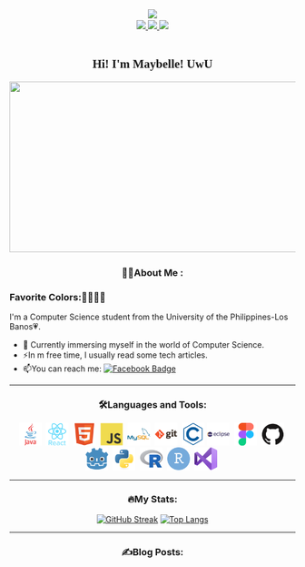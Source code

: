 

<!--
**Maybeeelle/Maybeeelle** is a ✨ _special_ ✨ repository because its `README.md` (this file) appears on your GitHub profile.

Here are some ideas to get you started:

- 🔭 I’m currently working on ...
- 🌱 I’m currently learning ...
- 👯 I’m looking to collaborate on ...
- 🤔 I’m looking for help with ...
- 💬 Ask me about ...
- 📫 How to reach me: ...
- 😄 Pronouns: ...
- ⚡ Fun fact: ...
-->

<div id="header" align="center" >
  <img src= "https://i.pinimg.com/originals/fe/f8/65/fef865f1df5fa7bfefafaa56f4d7aaec.gif" width="120"/>
  <div id="badges">
    <a href="https://www.facebook.com/maybelle.quidespatetico">
      <img src="https://img.shields.io/badge/%20Facebook-20B2AA?logo=facebook&logoColor=white&color=blue&style=for-the-badge" >
    </a>
    <a href="https://www.linkedin.com/in/maybelle-patetico-026a202a2/">
      <img src="https://img.shields.io/badge/%20LinkedIn-20B2AA?logo=linkedIn&logoColor=white&color=purple&style=for-the-badge">
    </a>
    <a href="https://www.instagram.com/maiblynnn/">
      <img src="https://img.shields.io/badge/%20Instagram-20B2AA?logo=instagram&logoColor=white&color=blue&style=for-the-badge">
    </a>
  </div>
  <img src="https://komarev.com/ghpvc/?username=Maybeeelle&style=flat-square&color=blue" alt=""/>
  <h2 style="font-family: cursive;">Hi! I'm Maybelle! UwU</h2>
</div>
<div align="center">
  <img src="https://64.media.tumblr.com/ece89fcb5b72631cf76c1f517f9b9098/9fa2d86d31636773-d7/s500x750/ac9a600be2e7626f502e282d42cc7aa6816c6b06.gifv" width="600" height="300"/>


### 👩‍💻About Me :
<div align="left">

### Favorite Colors:💜💗💙💛
  

I'm a Computer Science student from the University of the Philippines-Los Banos💗.
 - 🌱 Currently immersing myself in the world of Computer Science.
 - ⚡In m free time, I usually read some tech articles.
 - 📫You can reach me: [![Facebook Badge](https://img.shields.io/badge/%20Facebook-20B2AA?logo=facebook&logoColor=white&color=blue&style=flat)](https://www.facebook.com/maybelle.quidespatetico)
</div>


_ _ _

### 🛠️Languages and Tools:
<div>
  <img src="https://github.com/devicons/devicon/blob/master/icons/java/java-original-wordmark.svg" title="Java" alt="Java" width="40" height="40"/>&nbsp;
  <img src="https://github.com/devicons/devicon/blob/master/icons/react/react-original-wordmark.svg" title="React" alt="React" width="40" height="40"/>&nbsp;
  <img src="https://github.com/devicons/devicon/blob/master/icons/html5/html5-original.svg" title="HTML5" alt="HTML" width="40" height="40"/>&nbsp;
  <img src="https://github.com/devicons/devicon/blob/master/icons/javascript/javascript-original.svg" title="JavaScript" alt="JavaScript" width="40" height="40"/>&nbsp;
  <img src="https://github.com/devicons/devicon/blob/master/icons/mysql/mysql-original-wordmark.svg" title="MySQL"  alt="MySQL" width="40" height="40"/>&nbsp;
  <img src="https://github.com/devicons/devicon/blob/master/icons/git/git-original-wordmark.svg" title="Git" **alt="Git" width="40" height="40"/>&nbsp;
  <img src="https://github.com/devicons/devicon/blob/master/icons/c/c-line.svg" title="C" alt="C" width="40" height="40"/&nbsp;>
  <img src="https://github.com/devicons/devicon/blob/master/icons/eclipse/eclipse-original-wordmark.svg" title="Eclipse" alt="Eclipse" width="40" height="40"/>&nbsp;
   <img src="https://github.com/devicons/devicon/blob/master/icons/figma/figma-original.svg" title="fxgl" alt="FSGL" width="40" height="40"/>&nbsp;
   <img src="https://github.com/devicons/devicon/blob/master/icons/github/github-original.svg" title="github" alt="github" width="40" height="40"/>&nbsp;
   <img src="https://github.com/devicons/devicon/blob/master/icons/godot/godot-original.svg" title="godot" alt="godot" width="40" height="40"/>&nbsp;
   <img src="https://github.com/devicons/devicon/blob/master/icons/python/python-original.svg" title="python" alt="python" width="40" height="40"/>&nbsp;
   <img src="https://github.com/devicons/devicon/blob/master/icons/r/r-original.svg" title="R" alt="r" width="40" height="40"/>&nbsp;
   <img src="https://github.com/devicons/devicon/blob/master/icons/rstudio/rstudio-original.svg" title="RStudio" alt="rstudio" width="40" height="40"/>&nbsp;
   <img src="https://github.com/devicons/devicon/blob/master/icons/visualstudio/visualstudio-original.svg" title="VSCode" alt="vscode" width="40" height="40"/>&nbsp;

</div>

_ _ _

### 🔥My Stats:
[![GitHub Streak](http://github-readme-streak-stats.herokuapp.com?user=Maybeeelle&theme=jolly&background=000000)](https://git.io/streak-stats)
[![Top Langs](https://github-readme-stats.vercel.app/api/top-langs/?username=Maybeeelle&layout=compact&theme=vision-friendly-dark)](https://github.com/anuraghazra/github-readme-stats)
_ _ _

### ✍️Blog Posts:
<!-- BLOG-POST-LIST:START -->
<!-- BLOG-POST-LIST:END -->
</div>







